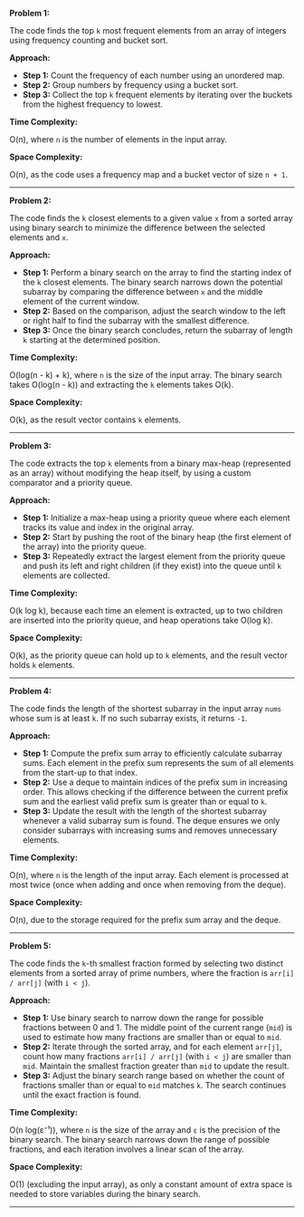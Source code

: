 **Problem 1:**

The code finds the top `k` most frequent elements from an array of integers using frequency counting and bucket sort.

**Approach:**

- **Step 1:** Count the frequency of each number using an unordered map.
- **Step 2:** Group numbers by frequency using a bucket sort.
- **Step 3:** Collect the top `k` frequent elements by iterating over the buckets from the highest frequency to lowest.

**Time Complexity:**

O(n), where `n` is the number of elements in the input array.

**Space Complexity:**

O(n), as the code uses a frequency map and a bucket vector of size `n + 1`.

---

**Problem 2:**

The code finds the `k` closest elements to a given value `x` from a sorted array using binary search to minimize the difference between the selected elements and `x`.

**Approach:**

- **Step 1:** Perform a binary search on the array to find the starting index of the `k` closest elements. The binary search narrows down the potential subarray by comparing the difference between `x` and the middle element of the current window.
- **Step 2:** Based on the comparison, adjust the search window to the left or right half to find the subarray with the smallest difference.
- **Step 3:** Once the binary search concludes, return the subarray of length `k` starting at the determined position.

**Time Complexity:**

O(log(n - k) + k), where `n` is the size of the input array. The binary search takes O(log(n - k)) and extracting the `k` elements takes O(k).

**Space Complexity:**

O(k), as the result vector contains `k` elements.

---

**Problem 3:**

The code extracts the top `k` elements from a binary max-heap (represented as an array) without modifying the heap itself, by using a custom comparator and a priority queue.

**Approach:**

- **Step 1:** Initialize a max-heap using a priority queue where each element tracks its value and index in the original array.
- **Step 2:** Start by pushing the root of the binary heap (the first element of the array) into the priority queue.
- **Step 3:** Repeatedly extract the largest element from the priority queue and push its left and right children (if they exist) into the queue until `k` elements are collected.

**Time Complexity:**

O(k log k), because each time an element is extracted, up to two children are inserted into the priority queue, and heap operations take O(log k).

**Space Complexity:**

O(k), as the priority queue can hold up to `k` elements, and the result vector holds `k` elements.

---

**Problem 4:**

The code finds the length of the shortest subarray in the input array `nums` whose sum is at least `k`. If no such subarray exists, it returns `-1`.

**Approach:**

- **Step 1:** Compute the prefix sum array to efficiently calculate subarray sums. Each element in the prefix sum represents the sum of all elements from the start-up to that index.
- **Step 2:** Use a deque to maintain indices of the prefix sum in increasing order. This allows checking if the difference between the current prefix sum and the earliest valid prefix sum is greater than or equal to `k`.
- **Step 3:** Update the result with the length of the shortest subarray whenever a valid subarray sum is found. The deque ensures we only consider subarrays with increasing sums and removes unnecessary elements.

**Time Complexity:**

O(n), where `n` is the length of the input array. Each element is processed at most twice (once when adding and once when removing from the deque).

**Space Complexity:**

O(n), due to the storage required for the prefix sum array and the deque.

---

**Problem 5:**

The code finds the `k`-th smallest fraction formed by selecting two distinct elements from a sorted array of prime numbers, where the fraction is `arr[i] / arr[j]` (with `i < j`).

**Approach:**

- **Step 1:** Use binary search to narrow down the range for possible fractions between 0 and 1. The middle point of the current range (`mid`) is used to estimate how many fractions are smaller than or equal to `mid`.
- **Step 2:** Iterate through the sorted array, and for each element `arr[j]`, count how many fractions `arr[i] / arr[j]` (with `i < j`) are smaller than `mid`. Maintain the smallest fraction greater than `mid` to update the result.
- **Step 3:** Adjust the binary search range based on whether the count of fractions smaller than or equal to `mid` matches `k`. The search continues until the exact fraction is found.

**Time Complexity:**

O(n log(ε⁻¹)), where `n` is the size of the array and `ε` is the precision of the binary search. The binary search narrows down the range of possible fractions, and each iteration involves a linear scan of the array.

**Space Complexity:**

O(1) (excluding the input array), as only a constant amount of extra space is needed to store variables during the binary search.

---